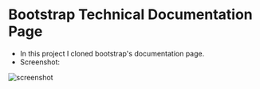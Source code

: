 # Bootstrap Technical Documentation Page

* In this project I cloned bootstrap's documentation page. 
* Screenshot: 

![screenshot](https://res.cloudinary.com/zzrot/image/upload/v1540365506/git%20repos%27%20pictures/Bootstrap%20Documentation%20Page%20clone/my_clone.png)
